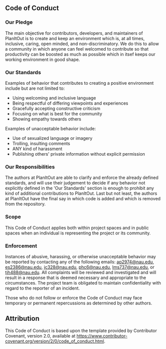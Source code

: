 ## Code of Conduct

### Our Pledge
The main objective for contributors, developers, and maintainers of PlanItOut is to create and keep an environment
which is, at all times, inclusive, caring, open minded, and non-discriminatory. We do this to allow a community in
which anyone can feel welcomed to contribute so that productivity can be boosted as much as possible which in itsef
keeps our working environment in good shape.

### Our Standards

Examples of behavior that contributes to creating a positive environment
include but are not limited to:
* Using welcoming and inclusive language
* Being respectful of differing viewpoints and experiences
* Gracefully accepting constructive criticism
* Focusing on what is best for the community
* Showing empathy towards others

Examples of unacceptable behavior include:
* Use of sexualized language or imagery
* Trolling, insulting comments
* ANY kind of harassment
* Publishing others' private information without explicit permission

### Our Responsibilities
The authors at PlanItOut are able to clarify and enforce the already defined standards, 
and will use their judgement to decide if any behavior not explicitly defined in the 
'Our Standards' section is enough to prohibit any kind of additional contributions to
PlanItOut. Last but not least, the authors at PlanItOut have the final say in which code
is added and which is removed from the repository.

### Scope
This Code of Conduct applies both within project spaces and in public spaces
when an individual is representing the project or its community.

### Enforcement

Instances of abusive, harassing, or otherwise unacceptable behavior may be
reported by contacting any of the following emails: <ap2974@nau.edu>, <es2386@nau.edu>, 
<jc328@nau.edu>, <phc6@nau.edu>, <lms737@nau.edu>, or <tjh488@nau.edu>. All
complaints will be reviewed and investigated and will result in a response that
is deemed necessary and appropriate to the circumstances. The project team is
obligated to maintain confidentiality with regard to the reporter of an incident.

Those who do not follow or enforce the Code of Conduct may face temporary or permanent 
repercussions as determined by other authors.

## Attribution
This Code of Conduct is based upon the template provided by Contributor Covenant,
version 2.0, available at
https://www.contributor-covenant.org/version/2/0/code_of_conduct.html.
